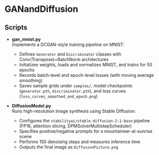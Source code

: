 # GANandDiffusion
## Scripts

- **gan_mnist.py**  
  Implements a DCGAN-style training pipeline on MNIST:  
  - Defines `Generator` and `Discriminator` classes with Conv(Transpose)+BatchNorm architectures  
  - Initializes weights, loads and normalizes MNIST, and trains for 50 epochs  
  - Records batch-level and epoch-level losses (with moving average smoothing)  
  - Saves sample grids under `samples/`, model checkpoints (`generator.pth`, `discriminator.pth`), and loss curves (`loss_curves_smoothed_and_epoch.png`)  

- **DiffusionModel.py**  
  Runs high-resolution image synthesis using Stable Diffusion:  
  - Configures the `stabilityai/stable-diffusion-2-1-base` pipeline (FP16, attention slicing, DPMSolverMultistepScheduler)  
  - Specifies positive/negative prompts for a mountaineer-at-sunrise scene  
  - Performs 150 denoising steps and measures inference time  
  - Outputs the final image as `DiffusionPicture.png`  
